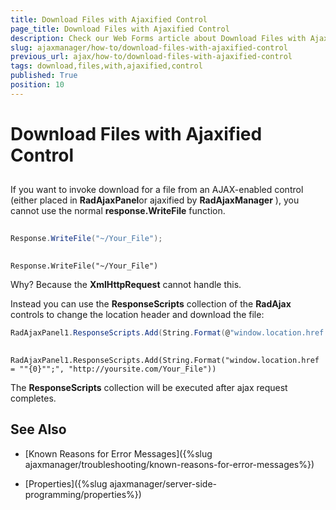 ```yaml
---
title: Download Files with Ajaxified Control
page_title: Download Files with Ajaxified Control
description: Check our Web Forms article about Download Files with Ajaxified Control.
slug: ajaxmanager/how-to/download-files-with-ajaxified-control
previous_url: ajax/how-to/download-files-with-ajaxified-control
tags: download,files,with,ajaxified,control
published: True
position: 10
---
```


# Download Files with Ajaxified Control



## 

If you want to invoke download for a file from an AJAX-enabled control (either placed in **RadAjaxPanel**or ajaxified by **RadAjaxManager** ), you cannot use the normal **response.WriteFile** function.



````C#
	
Response.WriteFile("~/Your_File");
	        
````
````VB
Response.WriteFile("~/Your_File")
````


Why? Because the **XmlHttpRequest** cannot handle this.

Instead you can use the **ResponseScripts** collection of the **RadAjax** controls to change the location header and download the file:



````C#
RadAjaxPanel1.ResponseScripts.Add(String.Format(@"window.location.href = ""{0}"";", "http://yoursite.com/Your_File"));
	
````
````VB
RadAjaxPanel1.ResponseScripts.Add(String.Format("window.location.href = ""{0}"";", "http://yoursite.com/Your_File"))
````


The **ResponseScripts** collection will be executed after ajax request completes.

## See Also

 * [Known Reasons for Error Messages]({%slug ajaxmanager/troubleshooting/known-reasons-for-error-messages%})

 * [Properties]({%slug ajaxmanager/server-side-programming/properties%})
